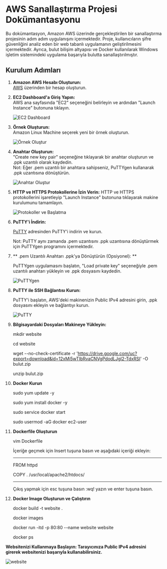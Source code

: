 # AWS Sanallaştırma Projesi Dokümantasyonu

Bu dokümantasyon, Amazon AWS üzerinde gerçekleştirilen bir sanallaştırma projesinin adım adım uygulanışını içermektedir. Proje, kullanıcıların şifre güvenliğini analiz eden bir web tabanlı uygulamanın geliştirilmesini içermektedir. Ayrıca, bulut bilişim altyapısı ve Docker kullanılarak Windows işletim sistemindeki uygulama başarıyla bulutta sanallaştırılmıştır.

## Kurulum Adımları

1. **Amazon AWS Hesabı Oluşturun:**  
   [AWS](https://aws.amazon.com/) üzerinden bir hesap oluşturun.

2. **EC2 Dashboard'a Giriş Yapın:**  
   AWS ana sayfasında "EC2" seçeneğini belirleyin ve ardından "Launch Instance" butonuna tıklayın.
   
   ![EC2 Dashboard](https://github.com/AndacAkyuz/AWS-Sanallastirma-Projesi/assets/91327557/936d24ab-20c1-44f1-8979-fbae6ede04c5)  

3. **Örnek Oluşturun:**  
   Amazon Linux Machine seçerek yeni bir örnek oluşturun.
   
   ![Örnek Oluştur](https://github.com/AndacAkyuz/AWS-Sanallastirma-Projesi/assets/91327557/53821918-b645-485d-a521-42d196232399)  

4. **Anahtar Oluşturun:**  
   "Create new key pair" seçeneğine tıklayarak bir anahtar oluşturun ve .ppk uzantılı olarak kaydedin.  
   Not: Eğer .pem uzantılı bir anahtara sahipseniz, PuTTYgen kullanarak .ppk uzantısına dönüştürün.
   
   ![Anahtar Oluştur](https://github.com/AndacAkyuz/AWS-Sanallastirma-Projesi/assets/91327557/731825e1-08e7-4f3f-9ef6-d1dac216adc8)
  
6. **HTTP ve HTTPS Protokollerine İzin Verin:**
   HTTP ve HTTPS protokollerini işaretleyip "Launch Instance" butonuna tıklayarak makine kurulumunu tamamlayın.
   
   ![Protokoller ve Başlatma](https://github.com/AndacAkyuz/AWS-Sanallastirma-Projesi/assets/91327557/7a1a1902-cff6-4a26-b6bb-7a761cbfdc5e)

7. **PuTTY'i İndirin:**
    
   [PuTTY](https://www.chiark.greenend.org.uk/~sgtatham/putty/latest.html) adresinden PuTTY'i indirin ve kurun.
   
   Not: PuTTY aynı zamanda .pem uzantısını .ppk uzantısına dönüştürmek için PuTTYgen programını içermektedir.

8. **  .pem Uzantılı Anahtarı .ppk'ya Dönüştürün (Opsiyonel): **
    
   PuTTYgen uygulamasını başlatın, "Load private key" seçeneğiyle .pem uzantılı anahtarı yükleyin ve .ppk dosyasını kaydedin.

   
   ![PuTTYgen](https://github.com/AndacAkyuz/AWS-Sanallastirma-Projesi/assets/91327557/b1eb3dd8-1dfa-4638-b33f-fb5d1693368f)
   

9. **PuTTY ile SSH Bağlantısı Kurun:**
   
    PuTTY'i başlatın, AWS'deki makinenizin Public IPv4 adresini girin, .ppk dosyasını ekleyin ve bağlantıyı kurun.
   
   ![PuTTY](https://github.com/AndacAkyuz/AWS-Sanallastirma-Projesi/assets/91327557/c06a0762-9694-474a-b7c8-9240ca0a2771)

11. **Bilgisayardaki Dosyaları Makineye Yükleyin:**
 
    mkdir website
   
    cd website
   
    wget --no-check-certificate -r 'https://drive.google.com/uc?export=download&id=12xMi5wTIbRvaCNVgPdodLJgI2-TdxRSI' -O bulut.zip
   
    unzip bulut.zip

11. **Docker Kurun**

    sudo yum update -y
    
    sudo yum install docker -y
    
    sudo service docker start
    
    sudo usermod -aG docker ec2-user

12. **Dockerfile Oluşturun**

    vim Dockerfile
    
    İçeriğe geçmek için Insert tuşuna basın ve aşağıdaki içeriği ekleyin:
    
    ___
    
    FROM httpd
    
    COPY . /usr/local/apache2/htdocs/
    
    ___
    
    Çıkış yapmak için esc tuşuna basın :wq! yazın ve enter tuşuna basın.

14. **Docker Image Oluşturun ve Çalıştırın**

    docker build -t website .
    
    docker images
    
    docker run -itd -p 80:80 --name website website
    
    docker ps

**Websitenizi Kullanmaya Başlayın: Tarayıcınıza Public IPv4 adresini girerek websitenizi başarıyla kullanabilirsiniz.**


![website](https://github.com/AndacAkyuz/AWS-Sanallastirma-Projesi/assets/91327557/eebd5900-3227-417c-8d99-d71ce830a849)

